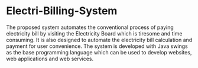 # Electri-Billing-System

The proposed system automates the conventional process of paying electricity bill by visiting the Electricity Board which is tiresome and time consuming.
It is also designed to automate the electricity bill calculation and payment for user convenience. 
The system is developed with Java swings as the base programming language which can be used to develop websites, web applications and web services. 
